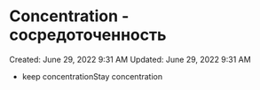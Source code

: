 # Concentration - сосредоточенность

Created: June 29, 2022 9:31 AM
Updated: June 29, 2022 9:31 AM

- keep concentrationStay concentration